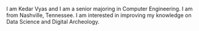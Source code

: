 I am Kedar Vyas and I am a senior majoring in Computer Engineering. I am from Nashville, Tennessee. I am interested in improving my knowledge on Data Science and Digital Archeology. 
